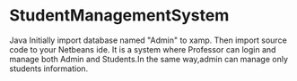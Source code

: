# StudentManagementSystem
Java
Initially import database named "Admin" to xamp.
Then import source code to your Netbeans ide.
It is a system where Professor can login and manage both Admin and Students.In the same way,admin can manage only students information.
